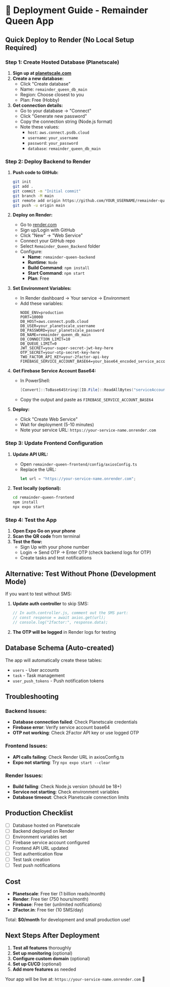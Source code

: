 # 🚀 Deployment Guide - Remainder Queen App

## Quick Deploy to Render (No Local Setup Required)

### Step 1: Create Hosted Database (Planetscale)

1. **Sign up at [planetscale.com](https://planetscale.com)**
2. **Create a new database:**
   - Click "Create database"
   - Name: `remainder_queen_db_main`
   - Region: Choose closest to you
   - Plan: Free (Hobby)
3. **Get connection details:**
   - Go to your database → "Connect"
   - Click "Generate new password"
   - Copy the connection string (Node.js format)
   - Note these values:
     - `host`: `aws.connect.psdb.cloud`
     - `username`: `your_username`
     - `password`: `your_password`
     - `database`: `remainder_queen_db_main`

### Step 2: Deploy Backend to Render

1. **Push code to GitHub:**

   ```bash
   git init
   git add .
   git commit -m "Initial commit"
   git branch -M main
   git remote add origin https://github.com/YOUR_USERNAME/remainder-queen.git
   git push -u origin main
   ```

2. **Deploy on Render:**

   - Go to [render.com](https://render.com)
   - Sign up/Login with GitHub
   - Click "New" → "Web Service"
   - Connect your GitHub repo
   - Select `Remainder_Queen_Backend` folder
   - Configure:
     - **Name**: `remainder-queen-backend`
     - **Runtime**: `Node`
     - **Build Command**: `npm install`
     - **Start Command**: `npm start`
     - **Plan**: Free

3. **Set Environment Variables:**

   - In Render dashboard → Your service → Environment
   - Add these variables:
     ```
     NODE_ENV=production
     PORT=10000
     DB_HOST=aws.connect.psdb.cloud
     DB_USER=your_planetscale_username
     DB_PASSWORD=your_planetscale_password
     DB_NAME=remainder_queen_db_main
     DB_CONNECTION_LIMIT=10
     DB_QUEUE_LIMIT=0
     JWT_SECRET=your-super-secret-jwt-key-here
     OTP_SECRET=your-otp-secret-key-here
     TWO_FACTOR_API_KEY=your-2factor-api-key
     FIREBASE_SERVICE_ACCOUNT_BASE64=your_base64_encoded_service_account
     ```

4. **Get Firebase Service Account Base64:**

   - In PowerShell:
     ```powershell
     [Convert]::ToBase64String([IO.File]::ReadAllBytes("serviceAccountKey.json"))
     ```
   - Copy the output and paste as `FIREBASE_SERVICE_ACCOUNT_BASE64`

5. **Deploy:**
   - Click "Create Web Service"
   - Wait for deployment (5-10 minutes)
   - Note your service URL: `https://your-service-name.onrender.com`

### Step 3: Update Frontend Configuration

1. **Update API URL:**
     
   - Open `remainder-queen-frontend/config/axiosConfig.ts`
   - Replace the URL:
     ```typescript
     let url = "https://your-service-name.onrender.com";
     ```

2. **Test locally (optional):**
   ```bash
   cd remainder-queen-frontend
   npm install
   npx expo start
   ```

### Step 4: Test the App

1. **Open Expo Go on your phone**
2. **Scan the QR code** from terminal
3. **Test the flow:**
   - Sign Up with your phone number
   - Login → Send OTP → Enter OTP (check backend logs for OTP)
   - Create tasks and test notifications

## Alternative: Test Without Phone (Development Mode)

If you want to test without SMS:

1. **Update auth controller** to skip SMS:

   ```javascript
   // In auth.controller.js, comment out the SMS part:
   // const response = await axios.get(url);
   // console.log("2factor:", response.data);
   ```

2. **The OTP will be logged** in Render logs for testing

## Database Schema (Auto-created)

The app will automatically create these tables:

- `users` - User accounts
- `task` - Task management
- `user_push_tokens` - Push notification tokens

## Troubleshooting

### Backend Issues:

- **Database connection failed**: Check Planetscale credentials
- **Firebase error**: Verify service account base64
- **OTP not working**: Check 2Factor API key or use logged OTP

### Frontend Issues:

- **API calls failing**: Check Render URL in axiosConfig.ts
- **Expo not starting**: Try `npx expo start --clear`

### Render Issues:

- **Build failing**: Check Node.js version (should be 18+)
- **Service not starting**: Check environment variables
- **Database timeout**: Check Planetscale connection limits

## Production Checklist

- [ ] Database hosted on Planetscale
- [ ] Backend deployed on Render
- [ ] Environment variables set
- [ ] Firebase service account configured
- [ ] Frontend API URL updated
- [ ] Test authentication flow
- [ ] Test task creation
- [ ] Test push notifications

## Cost

- **Planetscale**: Free tier (1 billion reads/month)
- **Render**: Free tier (750 hours/month)
- **Firebase**: Free tier (unlimited notifications)
- **2Factor.in**: Free tier (10 SMS/day)

Total: **$0/month** for development and small production use!

## Next Steps After Deployment

1. **Test all features** thoroughly
2. **Set up monitoring** (optional)
3. **Configure custom domain** (optional)
4. **Set up CI/CD** (optional)
5. **Add more features** as needed

Your app will be live at: `https://your-service-name.onrender.com` 🎉
